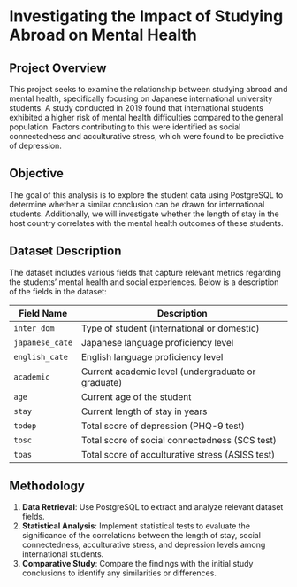 # Investigating the Impact of Studying Abroad on Mental Health  

## Project Overview  

This project seeks to examine the relationship between studying abroad and mental health, specifically focusing on Japanese international university students. A study conducted in 2019 found that international students exhibited a higher risk of mental health difficulties compared to the general population. Factors contributing to this were identified as social connectedness and acculturative stress, which were found to be predictive of depression.  

## Objective  

The goal of this analysis is to explore the student data using PostgreSQL to determine whether a similar conclusion can be drawn for international students. Additionally, we will investigate whether the length of stay in the host country correlates with the mental health outcomes of these students.  

## Dataset Description  

The dataset includes various fields that capture relevant metrics regarding the students’ mental health and social experiences. Below is a description of the fields in the dataset:  

| Field Name          | Description                                               |  
|---------------------|-----------------------------------------------------------|  
| `inter_dom`         | Type of student (international or domestic)              |  
| `japanese_cate`     | Japanese language proficiency level                       |  
| `english_cate`      | English language proficiency level                        |  
| `academic`          | Current academic level (undergraduate or graduate)       |  
| `age`               | Current age of the student                                |  
| `stay`              | Current length of stay in years                           |  
| `todep`             | Total score of depression (PHQ-9 test)                   |  
| `tosc`              | Total score of social connectedness (SCS test)           |  
| `toas`              | Total score of acculturative stress (ASISS test)         |  

## Methodology  

1. **Data Retrieval**: Use PostgreSQL to extract and analyze relevant dataset fields.  
2. **Statistical Analysis**: Implement statistical tests to evaluate the significance of the correlations between the length of stay, social connectedness, acculturative stress, and depression levels among international students.  
3. **Comparative Study**: Compare the findings with the initial study conclusions to identify any similarities or differences.  
